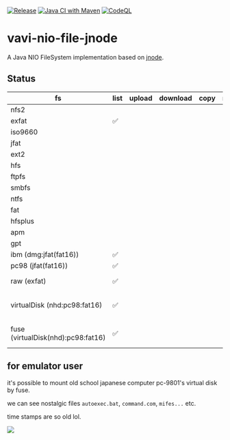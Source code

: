 [![Release](https://jitpack.io/v/umjammer/vavi-nio-file-jnode.svg)](https://jitpack.io/#umjammer/vavi-nio-file-jnode)
[![Java CI with Maven](https://github.com/umjammer/vavi-nio-file-jnode/workflows/Java%20CI%20with%20Maven/badge.svg)](https://github.com/umjammer/vavi-nio-file-jnode/actions)
[![CodeQL](https://github.com/umjammer/vavi-nio-file-jnode/actions/workflows/codeql-analysis.yml/badge.svg)](https://github.com/umjammer/vavi-nio-file-jnode/actions/workflows/codeql-analysis.yml)

# vavi-nio-file-jnode

A Java NIO FileSystem implementation based on [jnode](https://github.com/jnode/jnode).

## Status

| fs       | list | upload | download | copy | move | rm | mkdir | cache | watch | comment |
|----------|------|--------|----------|------|------|----|-------|-------|-------|---------|
| nfs2     |            |     |        |    |   |  |    |    |       | |
| exfat                 | ✅  |     |        |    |   |  |    |    |       | |
| iso9660  |            |     |        |    |   |  |    |    |       | |
| jfat     |            |     |        |    |   |  |    |    |       | |
| ext2     |            |     |        |    |   |  |    |    |       | |
| hfs      |            |     |        |    |   |  |    |    |       | |
| ftpfs    |            |     |        |    |   |  |    |    |       | |
| smbfs    |            |     |        |    |   |  |    |    |       | |
| ntfs     |            |     |        |    |   |  |    |    |       | |
| fat      |            |     |        |    |   |  |    |    |       | |
| hfsplus  |            |     |        |    |   |  |    |    |       | |
| apm      |            |     |        |    |   |  |    |    |       | partition |
| gpt      |            |     |        |    |   |  |    |    |       | partition |
| ibm (dmg:jfat(fat16)) | ✅ |     |        |    |   |  |    |    |       | partition |
| pc98 (jfat(fat16))    | ✅ |     |        |    |   |  |    |    |       | partition |
| raw (exfat)           | ✅ |     |        |    |   |  |    |    |       | virtual partition |
| virtualDisk (nhd:pc98:fat16) | ✅ |     |        |    |   |  |    |    |       | [virtual disk](vavi-nio-file-emu), partition |
| fuse (virtualDisk(nhd):pc98:fat16) | ✅ |     |        |    |   |  |    |    |       | [fuse](vavi-net-fuse), virtualDisk, partition |


## for emulator user

it's possible to mount old school japanese computer pc-9801's virtual disk by fuse.

we can see nostalgic files `autoexec.bat`, `command.com`, `mifes...` etc.

time stamps are so old lol.

![](https://lh3.googleusercontent.com/pw/AM-JKLVzJc46TaLOLtacSQdNJF-11XE6gw1eBN-57aIazw22VK1HHsPIoXNO3cVjHWnnEq36bjJxFBiRP3ipe57fXTfpITi8-FybMbTvpHXR-X2ZzQ2MI-HirwnI1PCyhpL6pUb8SDbCRBOyzr_sHRUKMxZB=w1024-h981-no?authuser=0)